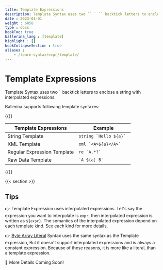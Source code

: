 ```yaml
---
title: Template Expressions
description: Template Syntax uses two `` ` `` backtick letters to enclose a string with interpolated expressions.
date : 2023-01-01
weight : 6050
type : docs
bookToc: true
ballerina_lang : [template]
highlight : []
bookCollapseSection : true
aliases : 
    - /learn-syntax/expr/template/
---
```


# Template Expressions

Template Syntax uses two `` ` `` backtick letters to enclose a string with interpolated expressions.

<!--more-->

Ballerina supports following template syntaxes:

{{<md class="post_table center">}}

| Template Expressions        | Example                  |
|-----------------------------|--------------------------|
| String Template             | ``string `Hello ${a}` `` |
| XML Template                | `` xml `<A>${a}</A>` ``  |
| Regular Expression Template | ``re `A.*?` ``           |
| Raw Data Template           | `` `A ${a} B` ``         |

{{</md>}}

{{< section >}}

## Tips

👉 Template Expression uses interpolated expressions. Let's say the expression you want to interpolate is `expr`, then interpolated expression is written as `${expr}`. The semantics of the interpolated expression depend on each template kind. See each kind for more details.

👉 [Byte Array Literal](../literals/byte-array) Syntax uses the same syntax as the Template expression, But it doesn't support interpolated expressions and is always a constant expression. Because of these reasons, it is more like a literal, than a template expression.   

🚧 More Details Coming Soon!
